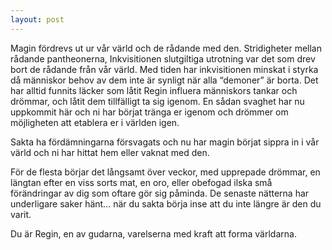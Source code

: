 ```yaml
---
layout: post
---
```


Magin fördrevs ut ur vår värld och de rådande med den. Stridigheter mellan rådande pantheonerna, Inkvisitionen slutgiltiga utrotning var det som drev bort de rådande från vår värld. Med tiden har inkvisitionen minskat i styrka då människor behov av dem inte är synligt när alla “demoner” är borta. Det har alltid funnits läcker som låtit Regin influera människors tankar och drömmar, och låtit dem tillfälligt ta sig igenom. En sådan svaghet har nu uppkommit här och ni har börjat tränga er igenom och drömmer om möjligheten att etablera er i världen igen.

Sakta ha fördämningarna försvagats och nu har magin börjat sippra in i vår värld och ni har hittat hem eller vaknat med den.

För de flesta börjar det långsamt över veckor, med upprepade drömmar, en längtan efter en viss sorts mat, en oro, eller obefogad ilska små förändringar av dig som oftare gör sig påminda. De senaste nätterna har underligare saker hänt… när du sakta börja inse att du inte längre är den du varit.

Du är Regin, en av gudarna, varelserna med kraft att forma världarna. 

